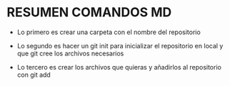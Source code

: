 # RESUMEN COMANDOS MD

* Lo primero es crear una carpeta con el nombre del repositorio

* Lo segundo es hacer un git init para inicializar el repositorio en local y que git cree los archivos necesarios

* Lo tercero es crear los archivos que quieras y añadirlos al repositorio con git add

